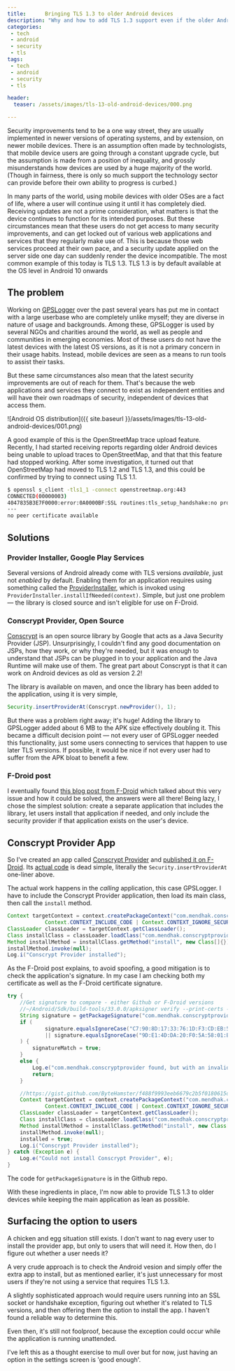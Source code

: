 ```yaml
---
title:      Bringing TLS 1.3 to older Android devices
description: "Why and how to add TLS 1.3 support even if the older Android devices have stopped receiving updates"
categories:
 - tech
 - android
 - security
 - tls
tags:
 - tech
 - android
 - security
 - tls

header: 
  teaser: /assets/images/tls-13-old-android-devices/000.png

---
```


Security improvements tend to be a one way street, they are usually implemented in newer versions of operating systems, and by extension, on newer mobile devices.  There is an assumption often made by technologists, that mobile device users are going through a constant upgrade cycle, but the assumption is made from a position of inequality, and grossly misunderstands how devices are used by a huge majority of the world.  (Though in fairness, there is only so much support the technology sector can provide before their own ability to progress is curbed.)

In many parts of the world, using mobile devices with older OSes are a fact of life, where a user will continue using it until it has completely died. Receiving updates are not a prime consideration, what matters is that the device continues to function for its intended purposes. But these circumstances mean that these users do not get access to many security improvements, and can get locked out of various web applications and services that they regularly make use of.  This is because those web services proceed at their own pace, and a security update applied on the server side one day can suddenly render the device incompatible. The most common example of this today is TLS 1.3.  TLS 1.3 is by default available at the OS level in Android 10 onwards

## The problem

Working on [GPSLogger](https://gpslogger.app/) over the past several years has put me in contact with a large userbase who are completely unlike myself; they are diverse in nature of usage and backgrounds. Among these, GPSLogger is used by several NGOs and charities around the world, as well as people and communities in emerging economies.  Most of these users do not have the latest devices with the latest OS versions, as it is not a primary concern in their usage habits. Instead, mobile devices are seen as a means to run tools to assist their tasks.  

But these same circumstances also mean that the latest security improvements are out of reach for them.  That's because the web applications and services they connect to exist as independent entities and will have their own roadmaps of security, independent of devices that access them.

![Android OS distribution]({{ site.baseurl }}/assets/images/tls-13-old-android-devices/001.png)

A good example of this is the OpenStreetMap trace upload feature.  Recently, I had started receiving reports regarding older Android devices being unable to upload traces to OpenStreetMap, and that that this feature had stopped working.  After some investigation, it turned out that OpenStreetMap had moved to TLS 1.2 and TLS 1.3, and this could be confirmed by trying to connect using TLS 1.1. 


```bash
$ openssl s_client -tls1_1 -connect openstreetmap.org:443
CONNECTED(00000003)
4047835B3E7F0000:error:0A0000BF:SSL routines:tls_setup_handshake:no protocols available:../ssl/statem/statem_lib.c:104:
---
no peer certificate available
```

## Solutions

### Provider Installer, Google Play Services

Several versions of Android already come with TLS versions _available_, just not _enabled_ by default.  Enabling them for an application requires using something called the  [ProviderInstaller](https://developers.google.com/android/reference/com/google/android/gms/security/ProviderInstaller), which is invoked using `ProviderInstaller.installIfNeeded(context)`.  Simple, but just one problem — the library is closed source and isn't eligible for use on F-Droid.  


### Conscrypt Provider, Open Source

[Conscrypt](https://github.com/google/conscrypt) is an open source library by Google that acts as a Java Security Provider (JSP).  Unsurprisingly, I couldn't find any good documentation on JSPs, how they work, or why they're needed, but it was enough to understand that JSPs can be plugged in to your application and the Java Runtime will make use of them.  The great part about Conscrypt is that it can work on Android devices as old as version 2.2!  

The library is available on maven, and once the library has been added to the application, using it is very simple, 

```java
Security.insertProviderAt(Conscrypt.newProvider(), 1);
```

But there was a problem right away; it's huge!  Adding the library to GPSLogger added about 6 MB to the APK size effectively doubling it.  This became a difficult decision point — not every user of GPSLogger needed this functionality, just some users connecting to services that happen to use later TLS versions.  If possible, it would be nice if not every user had to suffer from the APK bloat to benefit a few.

### F-Droid post

I eventually found [this blog post from F-Droid](https://f-droid.org/2020/05/29/android-updates-and-tls-connections.html) which talked about this very issue and how it could be solved, the answers were all there!  Being lazy, I chose the simplest solution:  create a separate application that includes the library, let users install that application if needed, and only include the security provider if that application exists on the user's device.  

## Conscrypt Provider App

So I've created an app called [Conscrypt Provider](https://github.com/mendhak/Conscrypt-Provider) and [published it on F-Droid](https://f-droid.org/packages/com.mendhak.conscryptprovider/).  Its [actual code](https://github.com/mendhak/Conscrypt-Provider/blob/master/app/src/main/java/com/mendhak/conscryptprovider/ConscryptProvider.kt) is dead simple, literally the `Security.insertProviderAt` one-liner above.  

The actual work happens in the _calling_ application, this case GPSLogger. I have to include the Conscrypt Provider application, then load its main class, then call the `install` method.  

```java
Context targetContext = context.createPackageContext("com.mendhak.conscryptprovider",
            Context.CONTEXT_INCLUDE_CODE | Context.CONTEXT_IGNORE_SECURITY);
ClassLoader classLoader = targetContext.getClassLoader();
Class installClass = classLoader.loadClass("com.mendhak.conscryptprovider.ConscryptProvider");
Method installMethod = installClass.getMethod("install", new Class[]{});
installMethod.invoke(null);
Log.i("Conscrypt Provider installed");
```    

As the F-Droid post explains, to avoid spoofing, a good mitigation is to check the application's signature.  In my case I am checking both my certificate as well as the F-Droid certificate signature.  

```java
try {
    //Get signature to compare - either Github or F-Droid versions
    //~/Android/Sdk/build-tools/33.0.0/apksigner verify --print-certs -v ~/Downloads/com.mendhak.conscryptprovider_3.apk
    String signature = getPackageSignature("com.mendhak.conscryptprovider", context);
    if (
            signature.equalsIgnoreCase("C7:90:8D:17:33:76:1D:F3:CD:EB:56:67:16:C8:00:B5:AF:C5:57:DB")
            || signature.equalsIgnoreCase("9D:E1:4D:DA:20:F0:5A:58:01:BE:23:CC:53:34:14:11:48:76:B7:5E")
    ) {
        signatureMatch = true;
    }
    else {
        Log.e("com.mendhak.conscryptprovider found, but with an invalid signature. Ignoring.");
        return;
    }

    //https://gist.github.com/ByteHamster/f488f9993eeb6679c2b5f0180615d518
    Context targetContext = context.createPackageContext("com.mendhak.conscryptprovider",
            Context.CONTEXT_INCLUDE_CODE | Context.CONTEXT_IGNORE_SECURITY);
    ClassLoader classLoader = targetContext.getClassLoader();
    Class installClass = classLoader.loadClass("com.mendhak.conscryptprovider.ConscryptProvider");
    Method installMethod = installClass.getMethod("install", new Class[]{});
    installMethod.invoke(null);
    installed = true;
    Log.i("Conscrypt Provider installed");
} catch (Exception e) {
    Log.e("Could not install Conscrypt Provider", e);
}

```

The code for `getPackageSignature` is in the Github repo.  

With these ingredients in place, I'm now able to provide TLS 1.3 to older devices while keeping the main application as lean as possible.  

## Surfacing the option to users


A chicken and egg situation still exists.  I don't want to nag every user to install the provider app, but only to users that will need it.  How then, do I figure out whether a user needs it?  

A very crude approach is to check the Android vesion and simply offer the extra app to install, but as mentioned earlier, it's just unnecessary for most users if they're not using a service that requires TLS 1.3.  

A slightly sophisticated approach would require users running into an SSL socket or handshake exception, figuring out whether it's related to TLS versions, and then offering them the option to install the app.  I haven't found a reliable way to determine this. 

Even then, it's still not foolproof, because the exception could occur while the application is running unattended.   

I've left this as a thought exercise to mull over but for now, just having an option in the settings screen is 'good enough'.  